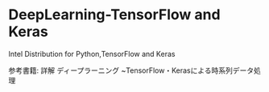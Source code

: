 # DeepLearning-TensorFlow and Keras
Intel Distribution for Python,TensorFlow and Keras 

参考書籍: 詳解 ディープラーニング ~TensorFlow・Kerasによる時系列データ処理
